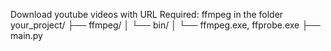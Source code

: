 Download youtube videos with URL
Required: ffmpeg in the folder 
your_project/
├── ffmpeg/
│   └── bin/
│       └── ffmpeg.exe, ffprobe.exe
├── main.py
